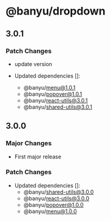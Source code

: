 # @banyu/dropdown

## 3.0.1

### Patch Changes

- update version

- Updated dependencies []:
  - @banyu/menu@1.0.1
  - @banyu/popover@1.0.1
  - @banyu/react-utils@3.0.1
  - @banyu/shared-utils@3.0.1

## 3.0.0

### Major Changes

- First major release

### Patch Changes

- Updated dependencies []:
  - @banyu/shared-utils@3.0.0
  - @banyu/react-utils@3.0.0
  - @banyu/popover@1.0.0
  - @banyu/menu@1.0.0
